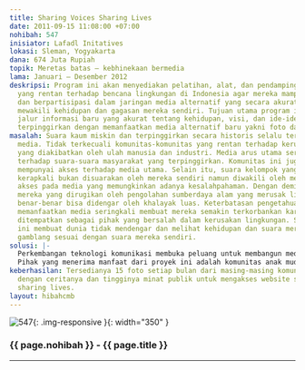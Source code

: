 ```yaml
---
title: Sharing Voices Sharing Lives
date: 2011-09-15 11:08:00 +07:00
nohibah: 547
inisiator: Lafadl Initatives
lokasi: Sleman, Yogyakarta
dana: 674 Juta Rupiah
topik: Meretas batas – kebhinekaan bermedia
lama: Januari – Desember 2012
deskripsi: Program ini akan menyediakan pelatihan, alat, dan pendampingan pada masyarakat
  yang rentan terhadap bencana lingkungan di Indonesia agar mereka mampu membangun
  dan berpartisipasi dalam jaringan media alternatif yang secara akurat benar-benar
  mewakili kehidupan dan gagasan mereka sendiri. Tujuan utama program ini adalah membuka
  jalur informasi baru yang akurat tentang kehidupan, visi, dan ide-ide masyarakat
  terpinggirkan dengan memanfaatkan media alternatif baru yakni foto dan website.
masalah: Suara kaum miskin dan terpinggirkan secara historis selalu tersingkir dari
  media. Tidak terkecuali komunitas-komunitas yang rentan terhadap kerusakan lingkungan
  yang diakibatkan oleh ulah manusia dan industri. Media arus utama seringkali abai
  terhadap suara-suara masyarakat yang terpinggirkan. Komunitas ini juga nyaris tidak
  mempunyai akses terhadap media utama. Selain itu, suara kelompok yang terpinggirkan
  kerapkali bukan disuarakan oleh mereka sendiri namun diwakili oleh mereka yang punya
  akses pada media yang memungkinkan adanya kesalahpahaman. Dengan demikian, suara
  mereka yang dirugikan oleh pengolahan sumberdaya alam yang merusak lingkungan tidak
  benar-benar bisa didengar oleh khalayak luas. Keterbatasan pengetahuan dan kecakapan
  memanfaatkan media seringkali membuat mereka semakin terkorbankan karena selalu
  ditempatkan sebagai pihak yang bersalah dalam kerusakan lingkungan. Segala keterbatasan
  ini membuat dunia tidak mendengar dan melihat kehidupan dan suara mereka secara
  gamblang sesuai dengan suara mereka sendiri.
solusi: |-
  Perkembangan teknologi komunikasi membuka peluang untuk membangun media alternatif guna menyediakan akses bagi komunitas terpinggirkan untuk ambil bagian dan berbagi kisah dalam percakapan global baru. Sehingga dimungkinkan suatu pemberdayaan masyarakat terpinggirkan dengan memberikan kemampuan dan kecakapan untuk mengartikulasikan pengalaman dan hidup mereka kepada publik global. Upaya ini dilakukan dengan membangun media baru dan jaringan media alternatif antar komunitas. Satu portal web akan dibangun untuk mempertemukan ide dan kehidupan antar berbagai komuntas yang mengalami kerugian akibat pengelolaan sumberdaya alam yang tidak adil. Komunitas tersebut ada di Porong, Bulukumba, Mandailing Natal, dan Pati. Masing-masing komunitas akan mendapatkan pelatihan foto dokumenter dan penulisan jurnalistik yang nantinya akan ditampilkan dalam portal web bersama tersebut. Dengan demikian akan terdapat suara warga secara visual (foto) maupun tulisan.
  Pihak yang menerima manfaat dari proyek ini adalah komunitas anak muda di Porong, Bulukumba, Mandailing Natal, dan Pati.
keberhasilan: Tersedianya 15 foto setiap bulan dari masing-masing komunitas beserta
  dengan ceritanya dan tingginya minat publik untuk mengakses website sharing voices
  sharing lives.
layout: hibahcmb
---
```


![547](/static/img/hibahcmb/547.png){: .img-responsive }{: width="350" }

### {{ page.nohibah }} - {{ page.title }}

---
